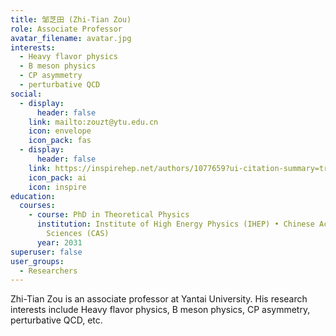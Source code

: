 ```yaml
---
title: 邹芝田 (Zhi-Tian Zou)
role: Associate Professor
avatar_filename: avatar.jpg
interests:
  - Heavy flavor physics
  - B meson physics
  - CP asymmetry
  - perturbative QCD
social:
  - display:
      header: false
    link: mailto:zouzt@ytu.edu.cn
    icon: envelope
    icon_pack: fas
  - display:
      header: false
    link: https://inspirehep.net/authors/1077659?ui-citation-summary=true
    icon_pack: ai
    icon: inspire
education:
  courses:
    - course: PhD in Theoretical Physics
      institution: Institute of High Energy Physics (IHEP) • Chinese Academy of
        Sciences (CAS)
      year: 2031
superuser: false
user_groups:
  - Researchers
---
```

Zhi-Tian Zou is an associate professor at Yantai University. His research interests include Heavy flavor physics, B meson physics, CP asymmetry, perturbative QCD, etc.